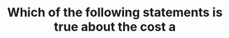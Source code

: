 ---
layout: all-exams
title: "Which of the following statements is true about the cost a"
blurb: "Want a compelling reason to use AWS Organizations? I'll give you one It's free! There are two important exam objectives that deal with AWS Organization"
quid: 68
---